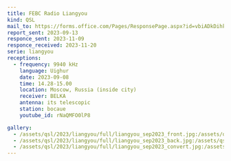 ```yaml
---
title: FEBC Radio Liangyou
kind: QSL
mail_to: https://forms.office.com/Pages/ResponsePage.aspx?id=vbiADkDihkq4u21zWkWXEbe1zKhODUFGsStMQ8cNURVUQ1E3MzdLUVJYTTNBTFJQWktBVjhXUktGUC4u
report_sent: 2023-09-13
responce_sent: 2023-11-09
responce_received: 2023-11-20
serie: liangyou
receptions:
  - frequency: 9940 kHz
    language: Uighur
    date: 2023-09-08
    time: 14.28-15.00
    location: Moscow, Russia (inside city)
    receiver: BELKA
    antenna: its telescopic
    station: bocaue
    youtube_id: rNaQMFO0lP8

gallery:
  - /assets/qsl/2023/liangyou/full/liangyou_sep2023_front.jpg:/assets/qsl/2023/liangyou/small/liangyou_sep2023_front.jpg
  - /assets/qsl/2023/liangyou/full/liangyou_sep2023_back.jpg:/assets/qsl/2023/liangyou/small/liangyou_sep2023_back.jpg
  - /assets/qsl/2023/liangyou/full/liangyou_sep2023_convert.jpg:/assets/qsl/2023/liangyou/small/liangyou_sep2023_convert.jpg
---
```


